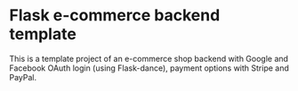 # Flask e-commerce backend template

This is a template project of an e-commerce shop backend with Google and Facebook OAuth login (using Flask-dance), payment options with Stripe and PayPal.
